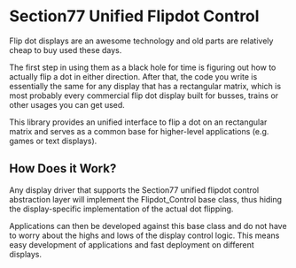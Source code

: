 # Section77 Unified Flipdot Control #

Flip dot displays are an awesome technology and old parts are relatively cheap to buy used these days.

The first step in using them as a black hole for time is figuring out how to actually flip a dot in either direction. After that, the code you write is essentially the same for any display that has a rectangular matrix, which is most probably every commercial flip dot display built for busses, trains or other usages you can get used.

This library provides an unified interface to flip a dot on an rectangular matrix and serves as a common base for higher-level applications (e.g. games or text displays).

## How Does it Work? ##

Any display driver that supports the Section77 unified flipdot control abstraction layer will implement the Flipdot\_Control base class, thus hiding the display-specific implementation of the actual dot flipping.

Applications can then be developed against this base class and do not have to worry about the highs and lows of the display control logic. This means easy development of applications and fast deployment on different displays.